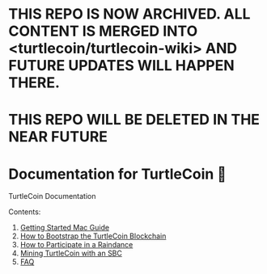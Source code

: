 # THIS REPO IS NOW ARCHIVED. ALL CONTENT IS MERGED INTO <turtlecoin/turtlecoin-wiki> AND FUTURE UPDATES WILL HAPPEN THERE.

# THIS REPO WILL BE DELETED IN THE NEAR FUTURE


# Documentation for TurtleCoin :turtle:

TurtleCoin Documentation

Contents:

1. [Getting Started Mac Guide](01-getting-started-mac.md)
2. [How to Bootstrap the TurtleCoin Blockchain](02-how-to-bootstrap-blockchain.md)
3. [How to Participate in a Raindance](03-how-to-raindance.md)
4. [Mining TurtleCoin with an SBC](04-mining-with-sbc.md)
5. [FAQ](05-faq.md)
